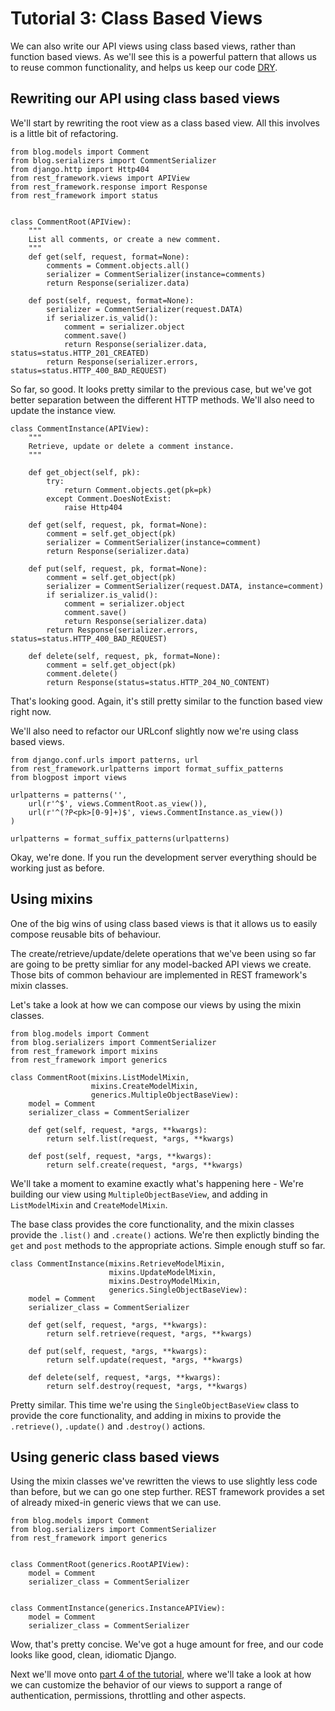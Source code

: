 # Tutorial 3: Class Based Views

We can also write our API views using class based views, rather than function based views.  As we'll see this is a powerful pattern that allows us to reuse common functionality, and helps us keep our code [DRY][dry].

## Rewriting our API using class based views

We'll start by rewriting the root view as a class based view.  All this involves is a little bit of refactoring.

    from blog.models import Comment
    from blog.serializers import CommentSerializer
    from django.http import Http404
    from rest_framework.views import APIView
    from rest_framework.response import Response
    from rest_framework import status


    class CommentRoot(APIView):
        """
        List all comments, or create a new comment.
        """
        def get(self, request, format=None):
            comments = Comment.objects.all()
            serializer = CommentSerializer(instance=comments)
            return Response(serializer.data)

        def post(self, request, format=None):
            serializer = CommentSerializer(request.DATA)
            if serializer.is_valid():
                comment = serializer.object
                comment.save()
                return Response(serializer.data, status=status.HTTP_201_CREATED)
            return Response(serializer.errors, status=status.HTTP_400_BAD_REQUEST)

So far, so good.  It looks pretty similar to the previous case, but we've got better separation between the different HTTP methods.  We'll also need to update the instance view. 

    class CommentInstance(APIView):
        """
        Retrieve, update or delete a comment instance.
        """

        def get_object(self, pk):
            try:
                return Comment.objects.get(pk=pk)
            except Comment.DoesNotExist:
                raise Http404

        def get(self, request, pk, format=None):
            comment = self.get_object(pk)
            serializer = CommentSerializer(instance=comment)
            return Response(serializer.data)

        def put(self, request, pk, format=None):
            comment = self.get_object(pk)
            serializer = CommentSerializer(request.DATA, instance=comment)
            if serializer.is_valid():
                comment = serializer.object
                comment.save()
                return Response(serializer.data)
            return Response(serializer.errors, status=status.HTTP_400_BAD_REQUEST)

        def delete(self, request, pk, format=None):
            comment = self.get_object(pk)
            comment.delete()
            return Response(status=status.HTTP_204_NO_CONTENT)

That's looking good.  Again, it's still pretty similar to the function based view right now.

We'll also need to refactor our URLconf slightly now we're using class based views.

    from django.conf.urls import patterns, url
    from rest_framework.urlpatterns import format_suffix_patterns
    from blogpost import views

    urlpatterns = patterns('',
        url(r'^$', views.CommentRoot.as_view()),
        url(r'^(?P<pk>[0-9]+)$', views.CommentInstance.as_view())
    )
    
    urlpatterns = format_suffix_patterns(urlpatterns)

Okay, we're done.  If you run the development server everything should be working just as before.

## Using mixins

One of the big wins of using class based views is that it allows us to easily compose reusable bits of behaviour.

The create/retrieve/update/delete operations that we've been using so far are going to be pretty simliar for any model-backed API views we create.  Those bits of common behaviour are implemented in REST framework's mixin classes.

Let's take a look at how we can compose our views by using the mixin classes.

    from blog.models import Comment
    from blog.serializers import CommentSerializer
    from rest_framework import mixins
    from rest_framework import generics

    class CommentRoot(mixins.ListModelMixin,
                      mixins.CreateModelMixin,
                      generics.MultipleObjectBaseView):
        model = Comment
        serializer_class = CommentSerializer

        def get(self, request, *args, **kwargs):
            return self.list(request, *args, **kwargs)

        def post(self, request, *args, **kwargs):
            return self.create(request, *args, **kwargs)

We'll take a moment to examine exactly what's happening here - We're building our view using `MultipleObjectBaseView`, and adding in `ListModelMixin` and `CreateModelMixin`.

The base class provides the core functionality, and the mixin classes provide the `.list()` and `.create()` actions.  We're then explictly binding the `get` and `post` methods to the appropriate actions.  Simple enough stuff so far.

    class CommentInstance(mixins.RetrieveModelMixin,
                          mixins.UpdateModelMixin,
                          mixins.DestroyModelMixin,
                          generics.SingleObjectBaseView):
        model = Comment
        serializer_class = CommentSerializer

        def get(self, request, *args, **kwargs):
            return self.retrieve(request, *args, **kwargs)

        def put(self, request, *args, **kwargs):
            return self.update(request, *args, **kwargs)

        def delete(self, request, *args, **kwargs):
            return self.destroy(request, *args, **kwargs)

Pretty similar.  This time we're using the `SingleObjectBaseView` class to provide the core functionality, and adding in mixins to provide the `.retrieve()`, `.update()` and `.destroy()` actions.

## Using generic class based views

Using the mixin classes we've rewritten the views to use slightly less code than before, but we can go one step further.  REST framework provides a set of already mixed-in generic views that we can use.

    from blog.models import Comment
    from blog.serializers import CommentSerializer
    from rest_framework import generics


    class CommentRoot(generics.RootAPIView):
        model = Comment
        serializer_class = CommentSerializer


    class CommentInstance(generics.InstanceAPIView):
        model = Comment
        serializer_class = CommentSerializer

Wow, that's pretty concise.  We've got a huge amount for free, and our code looks like good, clean, idiomatic Django.

Next we'll move onto [part 4 of the tutorial][tut-4], where we'll take a look at how we can  customize the behavior of our views to support a range of authentication, permissions, throttling and other aspects.

[dry]: http://en.wikipedia.org/wiki/Don't_repeat_yourself
[tut-4]: 4-authentication-permissions-and-throttling.md
